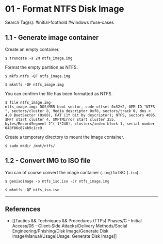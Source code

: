 # 01 - Format NTFS Disk Image

Search Tag(s): #initial-foothold #windows #use-cases

## 1.1 - Generate image container

Create an empty container.

```
$ truncate -s 2M ntfs_image.img
```

Format the empty partition as NTFS.

```
$ mkfs.ntfs -QF ntfs_image.img

$ mkntfs -QF ntfs_image.img
```

You can confirm the file has been formatted as NTFS.

```
$ file ntfs_image.img
ntfs_image.img: DOS/MBR boot sector, code offset 0x52+2, OEM-ID "NTFS    ", sectors/cluster 8, Media descriptor 0xf8, sectors/track 0, dos < 4.0 BootSector (0x80), FAT (1Y bit by descriptor); NTFS, sectors 4095, $MFT start cluster 4, $MFTMirror start cluster 255, bytes/RecordSegment 2^(-1*246), clusters/index block 1, serial number 048f86c874b9c1cc9
```

Create a temporary directory to mount the image container.

```
$ sudo mkdir /mnt/ntfs/
```

## 1.2 -  Convert IMG to ISO file

You can of course convert the image container (`.img`) to ISO (`.iso`).

```
$ genisoimage -o ntfs_iso.iso -Jr ntfs_image.img

$ mkntfs -QF ntfs_iso.iso
```

---
## References

- [[Tactics && Techniques && Procedures (TTPs) Phases/C - Initial Access/06 - Client-Side Attacks/Delivery Methods/Social Engineering/Phishing/Disk Image/Generate Disk Image/Manual/Usage|Usage: Generate Disk Image]]